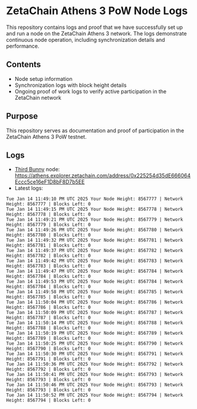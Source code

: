 # ZetaChain Athens 3 PoW Node Logs
This repository contains logs and proof that we have successfully set up and run a node on the ZetaChain Athens 3 network. The logs demonstrate continuous node operation, including synchronization details and performance.

## Contents
- Node setup information
- Synchronization logs with block height details
- Ongoing proof of work logs to verify active participation in the ZetaChain network

## Purpose
This repository serves as documentation and proof of participation in the ZetaChain Athens 3 PoW testnet.

## Logs

- [Third Bunny](https://thirdbunny.xyz/) node: https://athens.explorer.zetachain.com/address/0x225254d35dE666064Eccc5ce16eF1D8bF8D7b5EE
- Latest logs:
```
Tue Jan 14 11:49:10 PM UTC 2025 Your Node Height: 8567777 | Network Height: 8567777 | Blocks Left: 0
Tue Jan 14 11:49:15 PM UTC 2025 Your Node Height: 8567778 | Network Height: 8567778 | Blocks Left: 0
Tue Jan 14 11:49:21 PM UTC 2025 Your Node Height: 8567779 | Network Height: 8567779 | Blocks Left: 0
Tue Jan 14 11:49:26 PM UTC 2025 Your Node Height: 8567780 | Network Height: 8567780 | Blocks Left: 0
Tue Jan 14 11:49:32 PM UTC 2025 Your Node Height: 8567781 | Network Height: 8567781 | Blocks Left: 0
Tue Jan 14 11:49:37 PM UTC 2025 Your Node Height: 8567782 | Network Height: 8567782 | Blocks Left: 0
Tue Jan 14 11:49:42 PM UTC 2025 Your Node Height: 8567783 | Network Height: 8567783 | Blocks Left: 0
Tue Jan 14 11:49:47 PM UTC 2025 Your Node Height: 8567784 | Network Height: 8567784 | Blocks Left: 0
Tue Jan 14 11:49:53 PM UTC 2025 Your Node Height: 8567784 | Network Height: 8567784 | Blocks Left: 0
Tue Jan 14 11:49:58 PM UTC 2025 Your Node Height: 8567785 | Network Height: 8567785 | Blocks Left: 0
Tue Jan 14 11:50:04 PM UTC 2025 Your Node Height: 8567786 | Network Height: 8567786 | Blocks Left: 0
Tue Jan 14 11:50:09 PM UTC 2025 Your Node Height: 8567787 | Network Height: 8567787 | Blocks Left: 0
Tue Jan 14 11:50:14 PM UTC 2025 Your Node Height: 8567788 | Network Height: 8567788 | Blocks Left: 0
Tue Jan 14 11:50:19 PM UTC 2025 Your Node Height: 8567789 | Network Height: 8567789 | Blocks Left: 0
Tue Jan 14 11:50:25 PM UTC 2025 Your Node Height: 8567790 | Network Height: 8567790 | Blocks Left: 0
Tue Jan 14 11:50:30 PM UTC 2025 Your Node Height: 8567791 | Network Height: 8567791 | Blocks Left: 0
Tue Jan 14 11:50:36 PM UTC 2025 Your Node Height: 8567792 | Network Height: 8567792 | Blocks Left: 0
Tue Jan 14 11:50:41 PM UTC 2025 Your Node Height: 8567793 | Network Height: 8567793 | Blocks Left: 0
Tue Jan 14 11:50:46 PM UTC 2025 Your Node Height: 8567793 | Network Height: 8567793 | Blocks Left: 0
Tue Jan 14 11:50:52 PM UTC 2025 Your Node Height: 8567794 | Network Height: 8567794 | Blocks Left: 0
```
